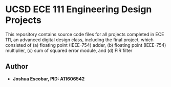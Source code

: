 # UCSD ECE 111 Engineering Design Projects

This repository contains source code files for all projects completed in ECE 111, an advanced digital design class, including the final project, which consisted of (a) floating point (IEEE-754) adder, (b) floating point (IEEE-754) multiplier, (c) sum of squared error module, and (d) FIR filter 

## Author

* **Joshua Escobar, PID: A11606542**
